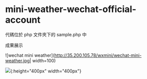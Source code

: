 # mini-weather-wechat-official-account
代碼位於 php 文件夾下的 sample.php 中

成果展示

![wechat mini weather](http://35.200.105.78/wxmini/wechat-mini-weather.jpg| width=100)

![](http://35.200.105.78/wxmini/wechat-mini-weather.jpg){:height="400px" width="400px"}

